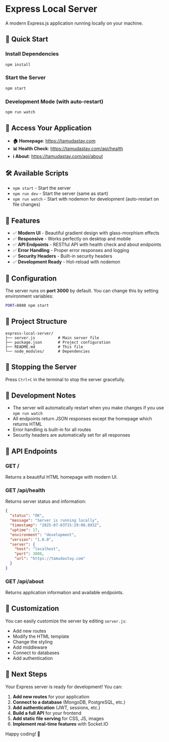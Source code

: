 # Express Local Server

A modern Express.js application running locally on your machine.

## 🚀 Quick Start

### Install Dependencies
```bash
npm install
```

### Start the Server
```bash
npm start
```

### Development Mode (with auto-restart)
```bash
npm run watch
```

## 📍 Access Your Application

- **🏠 Homepage**: https://tamudastay.com
- **📊 Health Check**: https://tamudastay.com/api/health
- **ℹ️ About**: https://tamudastay.com/api/about

## 🛠️ Available Scripts

- `npm start` - Start the server
- `npm run dev` - Start the server (same as start)
- `npm run watch` - Start with nodemon for development (auto-restart on file changes)

## 🌟 Features

- ✅ **Modern UI** - Beautiful gradient design with glass-morphism effects
- ✅ **Responsive** - Works perfectly on desktop and mobile
- ✅ **API Endpoints** - RESTful API with health check and about endpoints
- ✅ **Error Handling** - Proper error responses and logging
- ✅ **Security Headers** - Built-in security headers
- ✅ **Development Ready** - Hot-reload with nodemon

## 🔧 Configuration

The server runs on **port 3000** by default. You can change this by setting environment variables:

```bash
PORT=8080 npm start
```

## 📁 Project Structure

```
express-local-server/
├── server.js          # Main server file
├── package.json       # Project configuration
├── README.md          # This file
└── node_modules/      # Dependencies
```

## 🛑 Stopping the Server

Press `Ctrl+C` in the terminal to stop the server gracefully.

## 📝 Development Notes

- The server will automatically restart when you make changes if you use `npm run watch`
- All endpoints return JSON responses except the homepage which returns HTML
- Error handling is built-in for all routes
- Security headers are automatically set for all responses

## 🎯 API Endpoints

### GET /
Returns a beautiful HTML homepage with modern UI.

### GET /api/health
Returns server status and information:
```json
{
  "status": "OK",
  "message": "Server is running locally",
  "timestamp": "2025-07-03T15:29:00.893Z",
  "uptime": 17,
  "environment": "development",
  "version": "1.0.0",
  "server": {
    "host": "localhost",
    "port": 3000,
    "url": "https://tamudastay.com"
  }
}
```

### GET /api/about
Returns application information and available endpoints.

## 🔧 Customization

You can easily customize the server by editing `server.js`:

- Add new routes
- Modify the HTML template
- Change the styling
- Add middleware
- Connect to databases
- Add authentication

## 🚀 Next Steps

Your Express server is ready for development! You can:

1. **Add new routes** for your application
2. **Connect to a database** (MongoDB, PostgreSQL, etc.)
3. **Add authentication** (JWT, sessions, etc.)
4. **Build a full API** for your frontend
5. **Add static file serving** for CSS, JS, images
6. **Implement real-time features** with Socket.IO

Happy coding! 🎉
